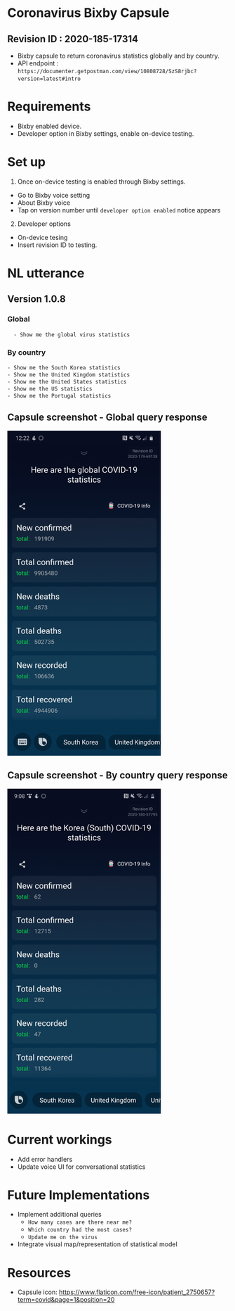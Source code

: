 # Coronavirus Bixby Capsule
 ## Revision ID : 2020-185-17314
 - Bixby capsule to return coronavirus statistics globally and by country.
 - API endpoint : `https://documenter.getpostman.com/view/10808728/SzS8rjbc?version=latest#intro`

# Requirements
 - Bixby enabled device.
 - Developer option in Bixby settings, enable on-device testing. 

# Set up
 1. Once on-device testing is enabled through Bixby settings.
   - Go to Bixby voice setting
   - About Bixby voice
   - Tap on version number until `developer option enabled` notice appears
 2. Developer options
   - On-device tesing
   - Insert revision ID to testing.

# NL utterance
 ## Version 1.0.8
  ### Global
      - Show me the global virus statistics
  ### By country
    - Show me the South Korea statistics
    - Show me the United Kingdom statistics
    - Show me the United States statistics
    - Show me the US statistics
    - Show me the Portugal statistics
 ## Capsule screenshot - Global query response
 <img src="playground.covid19/screenshots/version1.jpg" alt="Screenshot" width="350"/>
 
 ## Capsule screenshot - By country query response
 <img src="playground.covid19/screenshots/version2.jpg" alt="Screenshot" width="350"/>

# Current workings
 - Add error handlers
 - Update voice UI for conversational statistics

# Future Implementations
 - Implement additional queries
    - `How many cases are there near me?`
    - `Which country had the most cases?`
    - `Update me on the virus`
 - Integrate visual map/representation of statistical model

# Resources
 - Capsule icon: https://www.flaticon.com/free-icon/patient_2750657?term=covid&page=1&position=20 
